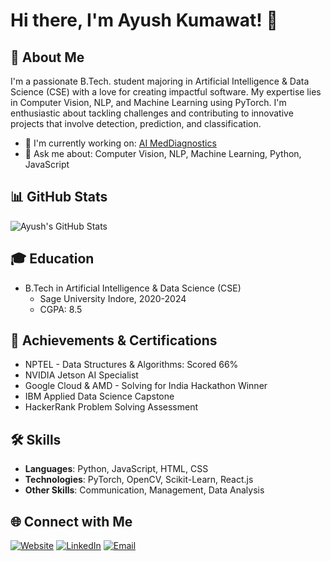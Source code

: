 # Hi there, I'm Ayush Kumawat! 👋

## 🚀 About Me

I'm a passionate B.Tech. student majoring in Artificial Intelligence & Data Science (CSE) with a love for creating impactful software. My expertise lies in Computer Vision, NLP, and Machine Learning using PyTorch. I'm enthusiastic about tackling challenges and contributing to innovative projects that involve detection, prediction, and classification.

- 🌱 I'm currently working on: [AI MedDiagnostics](https://github.com/Ayushkumawat/AI-MedDiagnostics)
- 💬 Ask me about: Computer Vision, NLP, Machine Learning, Python, JavaScript


## 📊 GitHub Stats

![Ayush's GitHub Stats](https://github-readme-stats.vercel.app/api?username=Ayushkumawat&show_icons=true&theme=radical)

## 🎓 Education

- B.Tech in Artificial Intelligence & Data Science (CSE)
  - Sage University Indore, 2020-2024
  - CGPA: 8.5

## 📜 Achievements & Certifications

- NPTEL - Data Structures & Algorithms: Scored 66%
- NVIDIA Jetson AI Specialist
- Google Cloud & AMD - Solving for India Hackathon Winner
- IBM Applied Data Science Capstone
- HackerRank Problem Solving Assessment

## 🛠️ Skills

- **Languages**: Python, JavaScript, HTML, CSS
- **Technologies**: PyTorch, OpenCV, Scikit-Learn, React.js
- **Other Skills**: Communication, Management, Data Analysis

## 🌐 Connect with Me

[![Website](https://img.shields.io/badge/Website-Ayushkumawat.github.io-blue)](https://Ayushkumawat.github.io/)
[![LinkedIn](https://img.shields.io/badge/LinkedIn-Ayush%20Kumawat-blue)](https://www.linkedin.com/in/ayush-kumawat)
[![Email](https://img.shields.io/badge/Email-ayushkumawat2112%40gmail.com-green)](mailto:ayushkumawat2112@gmail.com)
